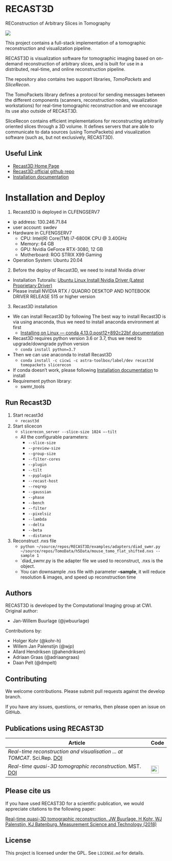 # RECAST3D

REConstruction of Arbitrary Slices in Tomography

![](https://raw.githubusercontent.com/cicwi/RECAST3D/develop/docs/preview_usage.gif)

This project contains a full-stack implementation of a tomographic reconstruction and visualization pipeline.

RECAST3D is visualization software for tomographic imaging based on on-demand reconstruction of arbitrary slices, and is built for use in a distributed,
real-time, and online reconstruction pipeline.

The repository also contains two support libraries, *TomoPackets* and *SliceRecon*.

The TomoPackets library defines a protocol for sending messages between the different
components (scanners, reconstruction nodes, visualization workstations) for
real-time tomographic reconstruction and we encourage its use also outside of RECAST3D.

SliceRecon contains efficient implementations for reconstructing
arbitrarily oriented slices through a 3D volume. It defines servers that are
able to communicate to data sources (using TomoPackets) and visualization
software (such as, but not exclusively, RECAST3D).

## Useful Link
- [Recast3D Home Page]
- [Recast3D official github repo]
- [Installation documentation]

# Installation and Deploy
1. Recastd3D is deployed in CLFENGSERV7
-	ip address: 130.246.71.84
-	user account: swdev
-	Hardware in CLFENGSERV7
    - CPU: Intel(R) Core(TM) i7-6800K CPU @ 3.40GHz
    - Memory: 64 GB
    - GPU: Nvidia GeForce RTX-3080, 12 GB
    - Motherboard: ROG STRIX X99 Gaming
-	Operation System: Ubuntu 20.04

2. Before the deploy of Recast3D, we need to install Nvidia driver 
-	Installation Tutorails: [Ubuntu Linux Install Nvidia Driver (Latest Proprietary Driver)](https://www.cyberciti.biz/faq/ubuntu-linux-install-nvidia-driver-latest-proprietary-driver/)
-	Please install NVIDIA RTX / QUADRO DESKTOP AND NOTEBOOK DRIVER RELEASE 515 or higher version

3. Recast3D installation
-	We can install Recast3D by following The best way to install Recast3D is via using anaconda, thus we need to install anaconda environment at first
    - [Installing on Linux — conda 4.13.0.post12+892c22bf documentation](https://docs.conda.io/projects/conda/en/latest/user-guide/install/linux.html)
-	Recast3D requires python version 3.6 or 3.7, thus we need to upgrade/downgrade python version
    - ``conda install python=3.7``
-	Then we can use anaconda to install Recast3D
    - `conda install -c cicwi -c astra-toolbox/label/dev recast3d tomopackets slicerecon`
-	If conda doesn’t work, please following [Installation documentation] to install
-	Requirement python library:
    - swmr_tools

## Run Recast3D
1. Start recast3d
    - `recast3d `
2. Start slicecon
    - `slicerecon_server --slice-size 1024 –-tilt`
    - All the configurable parameters:
        -	`--slice-size`
        -	`--preview-size`
        -	`--group-size`
        -	`--filter-cores`
        -	`--plugin`
        -	`--tilt`
        -	`--pyplugin`
        -	`--recast-host`
        -	`--reqrep`
        -	`--gaussian`
        -	`--phase`
        -	`--bench`
        -	`--filter`
        -	`--pixelsiz`
        -	`--lambda`
        -	`--delta`
        -	`--beta`
        -	`--distance`
3. Reconstruct .nxs file
    - `python ~/source/repos/RECAST3D/examples/adapters/diad_swmr.py ~/source/repos/TomoData/h5Data/mouse_tomo_flat_shifted.nxs --sample 1`
    - `diad_swmr.py is the adapter file we used to reconstruct, .nxs is the object.
    - You can downsample .nxs file with parameter **–sample**, it will reduce resolution & images, and speed up reconstruction time

## Authors

RECAST3D is developed by the Computational Imaging group at CWI. Original author:

- Jan-Willem Buurlage (@jwbuurlage)

Contributions by:

- Holger Kohr (@kohr-h)
- Willem Jan Palenstijn (@wjp)
- Allard Hendriksen (@ahendriksen)
- Adriaan Graas (@adriaangraas)
- Daan Pelt (@dmpelt)

## Contributing

We welcome contributions. Please submit pull requests against the develop
branch.

If you have any issues, questions, or remarks, then please open an issue on
GitHub.

## Publications using RECAST3D

| Article      |  Code  |
|------------------|--------|
| *Real-time reconstruction and visualisation ... at TOMCAT*. Sci.Rep. [DOI](https://doi.org/10.1038/s41598-019-54647-4) |  |
| *Real-time quasi-3D tomographic reconstruction*. MST. [DOI](https://doi.org/10.1088/1361-6501/aab754)  | [<img src="https://github.com/favicon.ico" width="24">](https://github.com/cicwi/RECAST3D) |

## Please cite us

If you have used RECAST3D for a scientific publication, we would appreciate
citations to the following paper:

[Real-time quasi-3D tomographic reconstruction. JW Buurlage, H Kohr, WJ
Palenstijn, KJ Batenburg. Measurement Science and Technology
(2018)](https://doi.org/10.1088/1361-6501/aab754)

## License

This project is licensed under the GPL. See `LICENSE.md` for details.

[TomoPackets]: https://www.github.com/cicwi/TomoPackets
[SliceRecon]: https://www.github.com/cicwi/SliceRecon
[installation documentation]: https://cicwi.github.io/RECAST3D/installation_instructions/
[Recast3D Home Page]: https://cicwi.github.io/RECAST3D/installation_instructions/
[Recast3D official github repo]: https://github.com/cicwi/RECAST3D
